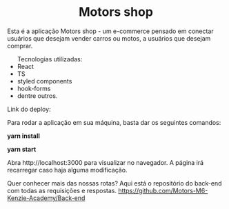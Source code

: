 <h1 align="center">
Motors shop
</h1>

<p>
Esta é a aplicação Motors shop - um e-commerce pensado em conectar usuários que desejam vender carros ou motos, a usuários que desejam comprar.
</p>

<ul align="start">
Tecnologias utilizadas:
<li>React</li> 
<li>TS</li>
<li>styled components</li>
<li>hook-forms</li>
<li>dentre outros.</li>
</ul>


<p>
Link do deploy:
</p>

<p>
Para rodar a aplicação em sua máquina, basta dar os seguintes comandos:
</p>

<strong>yarn install</strong>

<strong>yarn start</strong>

Abra http://localhost:3000 para visualizar no navegador.
A página irá recarregar caso haja alguma modificação.

Quer conhecer mais das nossas rotas? Aqui está o repositório do back-end com todas as requisições e respostas.
https://github.com/Motors-M6-Kenzie-Academy/Back-end
